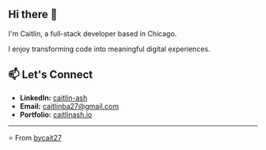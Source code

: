 ## Hi there 👋 

I'm Caitlin, a full-stack developer based in Chicago.

I enjoy transforming code into meaningful digital experiences.

## 📫 Let's Connect
- **LinkedIn:** [caitlin-ash](https://www.linkedin.com/in/caitlin-ash/)
- **Email:** caitlinba27@gmail.com
- **Portfolio:** [caitlinash.io](https://caitlinash.io/)

---

⭐️ From [bycait27](https://github.com/bycait27)

<!--
**bycait27/bycait27** is a ✨ _special_ ✨ repository because its `README.md` (this file) appears on your GitHub profile.

Here are some ideas to get you started:

- 🔭 I’m currently working on ...
- 🌱 I’m currently learning ...
- 👯 I’m looking to collaborate on ...
- 🤔 I’m looking for help with ...
- 💬 Ask me about ...
- 📫 How to reach me: ...
- 😄 Pronouns: ...
- ⚡ Fun fact: ...
-->
